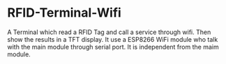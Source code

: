 # RFID-Terminal-Wifi
A Terminal which read a RFID Tag and call a service through wifi. Then show the results in a TFT display.
It use a ESP8266 WiFi module who talk with the main module through serial port. It is independent from the maim module.
